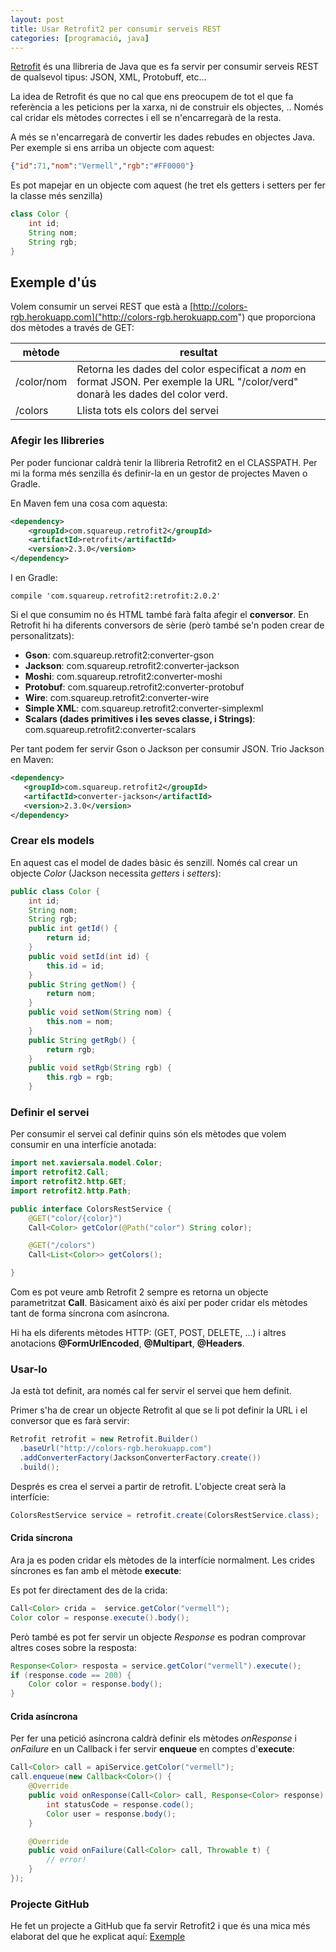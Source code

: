 ```yaml
---
layout: post
title: Usar Retrofit2 per consumir serveis REST
categories: [programació, java]
---
```

[Retrofit](http://square.github.io/retrofit/) és una llibreria de Java que es fa servir per consumir serveis REST de qualsevol tipus: JSON, XML, Protobuff, etc...

La idea de Retrofit és que no cal que ens preocupem de tot el que fa referència a les peticions per la xarxa, ni de construir els objectes, .. Només cal cridar els mètodes correctes i ell se n'encarregarà de la resta.

A més se n'encarregarà de convertir les dades rebudes en objectes Java. Per exemple si ens arriba un objecte com aquest:

```json
{"id":71,"nom":"Vermell","rgb":"#FF0000"}
```
Es pot mapejar en un objecte com aquest (he tret els getters i setters per fer la classe més senzilla)

```java
class Color {
    int id;
    String nom;
    String rgb;
}
```

Exemple d'ús
-----------------------
Volem consumir un servei REST que està a [http://colors-rgb.herokuapp.com]("http://colors-rgb.herokuapp.com") que proporciona dos mètodes a través de GET:

| mètode          | resultat   |
| --------------- | ---------- |
| /color/nom      | Retorna les dades del color especificat a *nom* en format JSON. Per exemple la URL "/color/verd" donarà les dades del color verd. |
| /colors        | Llista tots els colors del servei |

### Afegir les llibreries
Per poder funcionar caldrà tenir la llibreria Retrofit2 en el CLASSPATH. Per mi la forma més senzilla és definir-la en un gestor de projectes Maven o Gradle.

En Maven fem una cosa com aquesta:

```xml
<dependency>
    <groupId>com.squareup.retrofit2</groupId>
    <artifactId>retrofit</artifactId>
    <version>2.3.0</version>
</dependency>
```
I en Gradle:

```
compile 'com.squareup.retrofit2:retrofit:2.0.2'
```

Si el que consumim no és HTML també farà falta afegir el **conversor**. En Retrofit hi ha diferents conversors de sèrie (però també se'n poden crear de personalitzats):


* **Gson**: com.squareup.retrofit2:converter-gson
* **Jackson**: com.squareup.retrofit2:converter-jackson
* **Moshi**: com.squareup.retrofit2:converter-moshi
* **Protobuf**: com.squareup.retrofit2:converter-protobuf
* **Wire**: com.squareup.retrofit2:converter-wire
* **Simple XML**: com.squareup.retrofit2:converter-simplexml
* **Scalars (dades primitives i les seves classe, i Strings)**: com.squareup.retrofit2:converter-scalars

Per tant podem fer servir Gson o Jackson per consumir JSON. Trio Jackson en Maven:

```xml
<dependency>
   <groupId>com.squareup.retrofit2</groupId>
   <artifactId>converter-jackson</artifactId>
   <version>2.3.0</version>
</dependency>
```

### Crear els models
En aquest cas el model de dades bàsic és senzill. Només cal crear un objecte *Color* (Jackson necessita *getters* i *setters*):

```java
public class Color {
	int id;
	String nom;
	String rgb;
	public int getId() {
		return id;
	}
	public void setId(int id) {
		this.id = id;
	}
	public String getNom() {
		return nom;
	}
	public void setNom(String nom) {
		this.nom = nom;
	}
	public String getRgb() {
		return rgb;
	}
	public void setRgb(String rgb) {
		this.rgb = rgb;
	}
```
### Definir el servei

Per consumir el servei cal definir quins són els mètodes que volem consumir en una interfície anotada:

```java
import net.xaviersala.model.Color;
import retrofit2.Call;
import retrofit2.http.GET;
import retrofit2.http.Path;

public interface ColorsRestService {
	@GET("color/{color}")
	Call<Color> getColor(@Path("color") String color);

	@GET("/colors")
	Call<List<Color>> getColors();

}
```
Com es pot veure amb Retrofit 2 sempre es retorna un objecte parametritzat **Call<T>**. Bàsicament això és així per poder cridar els mètodes tant de forma síncrona com asíncrona.

Hi ha els diferents mètodes HTTP: (GET, POST, DELETE, ...) i altres anotacions **@FormUrlEncoded**, **@Multipart**, **@Headers**.

### Usar-lo

Ja està tot definit, ara només cal fer servir el servei que hem definit.

Primer s'ha de crear un objecte Retrofit al que se li pot definir la URL i el conversor que es farà servir:

```java
Retrofit retrofit = new Retrofit.Builder()
  .baseUrl("http://colors-rgb.herokuapp.com")
  .addConverterFactory(JacksonConverterFactory.create())
  .build();
```
Després es crea el servei a partir de retrofit. L'objecte creat serà la interfície:

```java
ColorsRestService service = retrofit.create(ColorsRestService.class);
```

#### Crida síncrona

Ara ja es poden cridar els mètodes de la interfície normalment. Les crides síncrones es fan amb el mètode **execute**:

Es pot fer directament des de la crida:

```java
Call<Color> crida =  service.getColor("vermell");
Color color = response.execute().body();
```

Però també es pot fer servir un objecte *Response* es podran comprovar altres coses sobre la resposta:

```java
Response<Color> resposta = service.getColor("vermell").execute();
if (response.code == 200) {
    Color color = response.body();
}
```

#### Crida asíncrona

Per fer una petició asíncrona caldrà definir els mètodes *onResponse* i *onFailure* en un Callback i fer servir **enqueue** en comptes d'**execute**:

```java
Call<Color> call = apiService.getColor("vermell");
call.enqueue(new Callback<Color>() {
    @Override
    public void onResponse(Call<Color> call, Response<Color> response) {
        int statusCode = response.code();
        Color user = response.body();
    }

    @Override
    public void onFailure(Call<Color> call, Throwable t) {
        // error!
    }
});
```

### Projecte GitHub

He fet un projecte a GitHub que fa servir Retrofit2 i que és una mica més elaborat del que he explicat aquí: [Exemple](https://github.com/utrescu/RetrofitColors)
